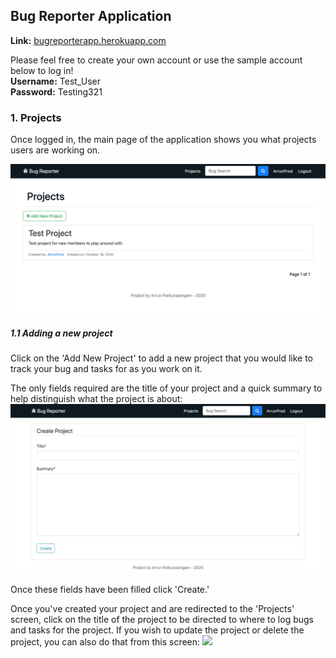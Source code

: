 ## Bug Reporter Application

**Link:** [bugreporterapp.herokuapp.com](https://bugreporterapp.herokuapp.com/)

Please feel free to create your own account or use the sample account below to log in! <br />
**Username:** Test_User <br />
**Password:** Testing321 <br />

<h3>1. Projects</h3>
<p>Once logged in, the main page of the application shows you what projects users are working on.</p>
<img src="./readme_img/project.jpg">

<h5>1.1 Adding a new project</h5>
Click on the 'Add New Project' to add a new project that you would like to track your bug and tasks for as you work on it.

The only fields required are the title of your project and a quick summary to help distinguish what the project is about:
<img src="./readme_img/new_project.jpg">

Once these fields have been filled click 'Create.'

Once you've created your project and are redirected to the 'Projects' screen, click on the title of the project to be directed to where to log bugs and tasks for the project. If you wish to update the project or delete the project, you can also do that from this screen:
<img src="./readme_img/project_u/d.jpg">


